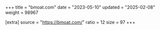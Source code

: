 +++
title = "bmoat.com"
date = "2023-05-10"
updated = "2025-02-08"
weight = 98967

[extra]
source = "https://bmoat.com/"
ratio = 12
size = 97
+++
